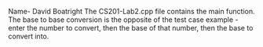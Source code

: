 Name- David Boatright
The CS201-Lab2.cpp file contains the main function.
The base to base conversion is the opposite of the test case example - enter the number to convert, then the base of that number, then the base to convert into.
